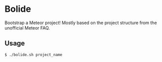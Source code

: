 # Bolide

Bootstrap a Meteor project!
Mostly based on the project structure from the unofficial Meteor FAQ.

## Usage
``` sh
$ ./bolide.sh project_name
```


